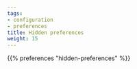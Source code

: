 ```yaml
---
tags:
- configuration
- preferences
title: Hidden preferences
weight: 15
---
```


{{% preferences "hidden-preferences" %}}

